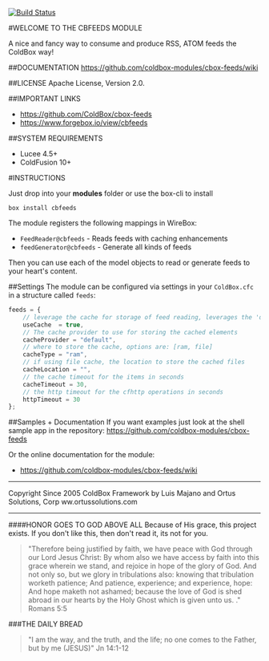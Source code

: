 [![Build Status](https://travis-ci.org/coldbox-modules/cbox-feeds.svg?branch=development)](https://travis-ci.org/coldbox-modules/cbox-feeds)

#WELCOME TO THE CBFEEDS MODULE

A nice and fancy way to consume and produce RSS, ATOM feeds the ColdBox way!

##DOCUMENTATION
https://github.com/coldbox-modules/cbox-feeds/wiki

##LICENSE
Apache License, Version 2.0.

##IMPORTANT LINKS
- https://github.com/ColdBox/cbox-feeds
- https://www.forgebox.io/view/cbfeeds

##SYSTEM REQUIREMENTS
- Lucee 4.5+
- ColdFusion 10+

#INSTRUCTIONS

Just drop into your **modules** folder or use the box-cli to install

`box install cbfeeds`

The module registers the following mappings in WireBox:

* `FeedReader@cbfeeds` - Reads feeds with caching enhancements
* `feedGenerator@cbfeeds` - Generate all kinds of feeds

Then you can use each of the model objects to read or generate feeds to your heart's content.

##Settings
The module can be configured via settings in your `ColdBox.cfc` in a structure called `feeds`:

```js
feeds = {
    // leverage the cache for storage of feed reading, leverages the 'default' cache
    useCache  = true,
    // The cache provider to use for storing the cached elements
    cacheProvider = "default",
    // where to store the cache, options are: [ram, file]
    cacheType = "ram",
    // if using file cache, the location to store the cached files
    cacheLocation = "",
    // the cache timeout for the items in seconds
    cacheTimeout = 30,
    // the http timeout for the cfhttp operations in seconds
    httpTimeout = 30
};
```

##Samples + Documentation
If you want examples just look at the shell sample app in the repository:
https://github.com/coldbox-modules/cbox-feeds

Or the online documentation for the module:

* https://github.com/coldbox-modules/cbox-feeds/wiki


********************************************************************************
Copyright Since 2005 ColdBox Framework by Luis Majano and Ortus Solutions, Corp
ww.ortussolutions.com
********************************************************************************
####HONOR GOES TO GOD ABOVE ALL
Because of His grace, this project exists. If you don't like this, then don't read it, its not for you.

>"Therefore being justified by faith, we have peace with God through our Lord Jesus Christ:
By whom also we have access by faith into this grace wherein we stand, and rejoice in hope of the glory of God.
And not only so, but we glory in tribulations also: knowing that tribulation worketh patience;
And patience, experience; and experience, hope:
And hope maketh not ashamed; because the love of God is shed abroad in our hearts by the 
Holy Ghost which is given unto us. ." Romans 5:5

###THE DAILY BREAD
 > "I am the way, and the truth, and the life; no one comes to the Father, but by me (JESUS)" Jn 14:1-12
